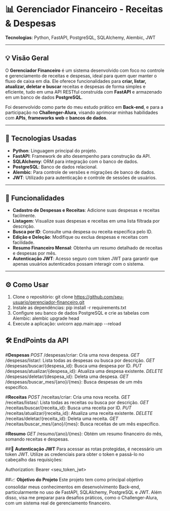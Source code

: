 # 📊 **Gerenciador Financeiro - Receitas & Despesas**

**Tecnologias**: Python, FastAPI, PostgreSQL, SQLAlchemy, Alembic, JWT

---

## 💡 **Visão Geral**

O **Gerenciador Financeiro** é um sistema desenvolvido com foco no controle e gerenciamento de receitas e despesas, ideal para quem quer manter o fluxo de caixa em dia. Ele oferece funcionalidades para **criar, listar, atualizar, deletar e buscar** receitas e despesas de forma simples e eficiente, tudo em uma API RESTful construída com **FastAPI** e armazenado em um banco de dados **PostgreSQL**.

Foi desenvolvido como parte do meu estudo prático em **Back-end**, e para a participação no **Challenger-Alura**, visando aprimorar minhas habilidades com **APIs**, **frameworks web** e **bancos de dados**.

---

## 🔧 **Tecnologias Usadas**

- **Python**: Linguagem principal do projeto.
- **FastAPI**: Framework de alto desempenho para construção da API.
- **SQLAlchemy**: ORM para integração com o banco de dados.
- **PostgreSQL**: Banco de dados relacional.
- **Alembic**: Para controle de versões e migrações de banco de dados.
- **JWT**: Utilizado para autenticação e controle de sessões de usuários.

---

## 🚀 **Funcionalidades**

- **Cadastro de Despesas e Receitas**: Adicione suas despesas e receitas facilmente.
- **Listagem**: Visualize suas despesas e receitas em uma lista filtrada por descrição.
- **Busca por ID**: Consulte uma despesa ou receita específica pelo ID.
- **Edição e Deleção**: Modifique ou exclua despesas e receitas com facilidade.
- **Resumo Financeiro Mensal**: Obtenha um resumo detalhado de receitas e despesas por mês.
- **Autenticação JWT**: Acesso seguro com token JWT para garantir que apenas usuários autenticados possam interagir com o sistema.

---

## ⚙️ **Como Usar**

1. Clone o repositório:
   git clone https://github.com/seu-usuario/gerenciador-financeiro.git 
2. Instale as dependências:
    pip install -r requirements.txt
3. Configure seu banco de dados PostgreSQL e crie as tabelas com Alembic:
    alembic upgrade head
4. Execute a aplicação:
    uvicorn app.main:app --reload

## 🛠️ **EndPoints da API**

#**Despesas**
*POST* /despesas/criar: Cria uma nova despesa.
*GET* /despesas/listar/: Lista todas as despesas ou busca por descrição.
*GET* /despesas/buscar/{despesa_id}: Busca uma despesa por ID.
*PUT* /despesas/atualizar/{despesa_id}: Atualiza uma despesa existente.
*DELETE* /despesas/deletar/{despesa_id}: Deleta uma despesa.
*GET* /despesas/buscar_mes/{ano}/{mes}: Busca despesas de um mês específico.

#**Receitas**
*POST* /receitas/criar: Cria uma nova receita.
*GET* /receitas/listas/: Lista todas as receitas ou busca por descrição.
*GET* /receitas/buscar/{receita_id}: Busca uma receita por ID.
*PUT* /receitas/atualizar/{receita_id}: Atualiza uma receita existente.
*DELETE* /receitas/deletar/{receita_id}: Deleta uma receita.
*GET* /receitas/buscar_mes/{ano}/{mes}: Busca receitas de um mês específico.

#**Resumo**
*GET* /resumo/{ano}/{mes}: Obtém um resumo financeiro do mês, somando receitas e despesas.

##🔑 **Autenticação JWT**
Para acessar as rotas protegidas, é necessário um token JWT.
Utilize as credenciais para obter o token e passá-lo no cabeçalho das requisições:

Authorization: Bearer <seu_token_jwt>

##📈 **Objetivo do Projeto**
Este projeto tem como principal objetivo consolidar meus conhecimentos em desenvolvimento Back-end, particularmente no uso de FastAPI, SQLAlchemy, PostgreSQL e JWT. Além disso, visa me preparar para desafios práticos, como o Challenger-Alura, com um sistema real de gerenciamento financeiro.